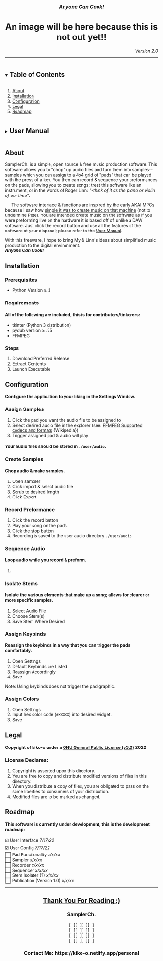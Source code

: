 <h3 align="center"><em>Anyone Can Cook!</em></h3>
<h1 align="center">An image will be here because this is not out yet!!</h1>
<p align="right"><em>Version 2.0</em></p>
<hr/>
<details open="open">
  <summary><h2 style="display: inline-block">Table of Contents</h2></summary>
  <ol>
    <li><a href="#about">About</a></li>
    <li><a href="#installation">Installation</a></li>
    <li><a href="#configuration">Configuration</a></li>
    <li><a href="#legal">Legal</a></li>
    <li><a href="#roadmap">Roadmap</a></li>
  </ol>
</details>
<details>
  <summary><h2 style="display: inline-block">User Manual</h2></summary>
  <ol>
    <li><a href="#about">About</a></li>
    <li><a href="#installation">Installation</a></li>
    <li><a href="#requirements">Requirements (developers)</a></li>
    <li><a href="#assign-samples">Assign Samples</a></li>
    <li><a href="#create-samples">Create Samples</a></li>
    <li><a href="#sequence-audio">Sequence Audio</a></li>
    <li><a href="#isolate-stems">Isolate Stems</a></li>
    <li><a href="#assign-keybinds">Assign Keybinds</a></li>
    <li><a href="#assign-colors">Assign Colors</a></li>
    <li><a href="#thank-you-for-reading-">Closing</a></li>
  </ol>
</details>
<h2>About</h2>
<!--Please ignore the poor indentation. A-->
<p>
SamplerCh. is a simple, open source & free music production software. This software allows you to "chop" up audio files and turn them into samples--samples which you can assign to a 4x4 grid of "pads" that can be played with the press of a key. You then can record & sequence your preformances on the pads, allowing you to create songs; treat this software like an instrument, or in the words of Roger Linn: <em>"-think of it as the piano or violin of our time"</em>.
</p>
<p>
⠀⠀The software interface & functions are inspired by the early AKAI MPCs because I saw how <a href="https://www.youtube.com/watch?v=z73CcodfT_w&ab_channel=equiknockz">simple it was to create music on that machine</a> (not to undermine Pete). You are intended create music on the software as if you were preforming live on the hardware it is based off of, unlike a DAW software. Just click the record button and use all the features of the software at your disposal; please refer to the <a href="#user-manual">User Manual</a>.
</p>
<p>
With this freeware, I hope to bring My & Linn's ideas about simplified music production to the digital environment.
<br/>
<strong><em>Anyone Can Cook!</em></strong>
</p>
<h2>Installation</h2>
<h3>Prerequisites</h3>
  <ul>
    <li>Python Version ≥ 3</li>
  </ul>
<h3>Requirements</h3>
<h4>All of the following are included, this is for contributers/tinkerers:</h4>
  <ul>
    <li>tkinter (Python 3 distribution)</li>
    <li>pydub version ≥ .25</li>
    <li>FFMPEG</li>
  </ul>
<h3>Steps</h3>
  <ol>
    <li>Download Preferred Release</li>
    <li>Extract Contents</li>
    <li>Launch Executable</li>
  </ol>
<h2>Configuration</h2>
<h4>Configure the application to your liking in the Settings Window.</h4>
  <h3>Assign Samples</h3>
    <ol>
      <li>Click the pad you want the audio file to be assigned to</li>
      <li>Select desired audio file in the explorer (see: <a href="https://en.wikipedia.org/wiki/FFmpeg#Supported_codecs_and_formats" target="blank">FFMPEG Supported codecs and formats</a> {Wikipedia})</li>
      <li>Trigger assigned pad & audio will play</li>
    </ol>
   <h4>Your audio files should be stored in <code>./user/audio</code>.</h4>
  <h3>Create Samples</h3>
  <h4>Chop audio & make samples.</h4>
    <ol>
      <li>Open sampler</li>
      <li>Click import & select audio file</li>
      <li>Scrub to desired length</li>
      <li>Click Export</li> 
    </ol>
  <h3>Record Preformance</h3>
    <ol>
      <li>Click the record button</li>
      <li>Play your song on the pads</li>
      <li>Click the stop button</li>
      <li>Recording is saved to the user audio directory <code>./user/audio</code></li>
    </ol>
  <h3>Sequence Audio</h3>
  <h4>Loop audio while you record & preform.</h4>
    <ol>
      <li></li>
    </ol>
  <h3>Isolate Stems</h3>
  <h4>Isolate the various elements that make up a song; allows for clearer or more specific samples.</h4>
    <ol>
      <li>Select Audio File</li>
      <li>Choose Stem(s)</li>
      <li>Save Stem Where Desired</li>
    </ol>
  <h3>Assign Keybinds</h3>
  <h4>Reassign the keybinds in a way that you can trigger the pads comfortably.</h4>
    <ol>
      <li>Open Settings</li>
      <li>Default Keybinds are Listed</li>
      <li>Reassign Accordingly</li>
      <li>Save</li>
    </ol>
    <p>Note: Using keybinds does not trigger the pad graphic.</p>
  <h3>Assign Colors</h3>
    <ol>
      <li>Open Settings</li>
      <li>Input hex color code (<code>#XXXXX</code>) into desired widget.</li>
      <li>Save</li>
    </ol>
<h2>Legal</h2>
  <h4>Copyright of kiko-o under a <a href="https://www.gnu.org/licenses/gpl-3.0.en.html">GNU General Public License (v3.0)</a> 2022</h4>
  <h3>License Declares:</h3>
    <ol>
      <li>Copyright is asserted upon this directory.</li>
      <li>You are free to copy and distribute modified versions of files in this directory.</li>
      <li>When you distribute a copy of files, you are obligated to pass on the same liberties to consumers of your distribution.</li>
      <li>Modified files are to be marked as changed.</li>
    </ol>
<h2>Roadmap</h2>
<h4>This software is currently under development, this is the development roadmap:</h4>
  ☑️ User Interface <em>7/17/22</em><br/>
  ☑️ User Config <em>7/17/22</em><br/>
  ⬜ Pad Functionality <em>x/x/xx</em><br/>
  ⬜ Sampler <em>x/x/xx</em><br/>
  ⬜ Recorder <em>x/x/xx</em><br/>
  ⬜ Sequencer <em>x/x/xx</em><br/>
  ⬜ Stem Isolater (?) <em>x/x/xx</em><br/>
  ⬜ Publication (Version 1.0) <em>x/x/xx</em> <!--🎉-->
<hr/>
 <h2 align="center"><a href="#anyone-can-cook">Thank You For Reading :)</a></h2>
 
 <h3 align="center">SamplerCh.</h3>
 <p align="center">
 [⠀][⠀][⠀][⠀]<br/>
 [⠀][⠀][⠀][⠀]<br/>
 [⠀][⠀][⠀][⠀]<br/>
 [⠀][⠀][⠀][⠀]<br/>
 </p>
 
 <h3 align="center">Contact Me: https://kiko-o.netlify.app/personal</h3>
